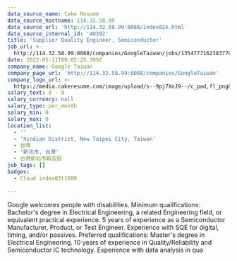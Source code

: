 ```yaml
---
data_source_name: Cake Resume
data_source_hostname: 114.32.58.99
data_source_url: 'http://114.32.58.99:8088/index02k.html'
data_source_internal_id: '40392'
title: 'Supplier Quality Engineer, Semiconductor'
job_url: >-
  http://114.32.58.99:8088/companies/GoogleTaiwan/jobs/135477716238377670-supplier-quality-engineer-semiconductor
date: 2022-05-11T00:02:25.399Z
company_name: Google Taiwan
company_page_url: 'http://114.32.58.99:8088/companies/GoogleTaiwan'
company_logo_url: >-
  https://media.cakeresume.com/image/upload/s--9pj7XnJ9--/c_pad,fl_png8,h_200,w_200/v1568707905/symvi9tbcfy1zxem1zul.png
salary_text: 0 - 0
salary_currency: null
salary_type: per_month
salary_min: 0
salary_max: 0
location_list:
  - ''
  - 'Xindian District, New Taipei City, Taiwan'
  - 台灣
  - '新北市, 台灣'
  - 台灣新北市新店區
job_tags: []
badges:
  - Cloud index03t1600

---
```


Google welcomes people with disabilities. Minimum qualifications: Bachelor's degree in Electrical Engineering, a related Engineering field, or equivalent practical experience. 5 years of experience as a Semiconductor Manufacturer, Product, or Test Engineer. Experience with SQE for digital, timing, and/or passives. Preferred qualifications: Master's degree in Electrical Engineering. 10 years of experience in Quality/Reliability and Semiconductor IC technology. Experience with data analysis in qua
